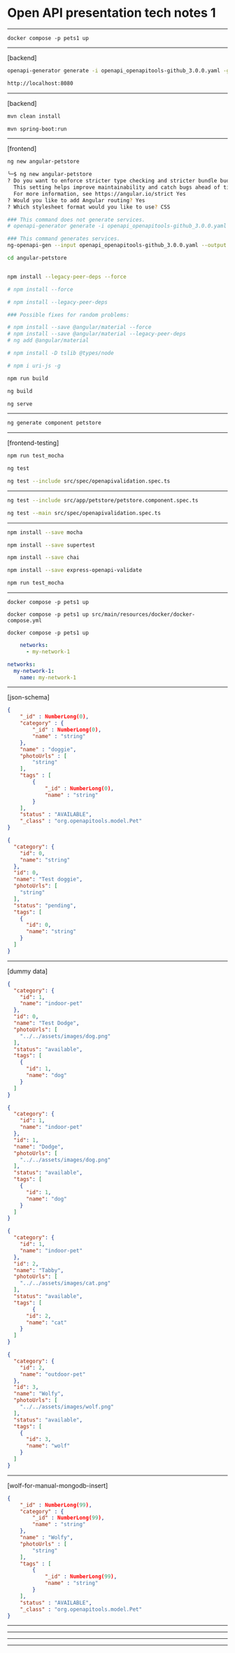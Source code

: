 # Open API presentation tech notes 1

--------------------------------

`docker compose -p pets1 up`

--------------------------------
[backend]

```sh
openapi-generator generate -i openapi_openapitools-github_3.0.0.yaml -g spring -o spring-petstore/
```

```sh
http://localhost:8080
```

--------------------------------
[backend]

```sh
mvn clean install

mvn spring-boot:run
```

--------------------------------
[frontend]

```sh
ng new angular-petstore
```

```sh
╰─$ ng new angular-petstore
? Do you want to enforce stricter type checking and stricter bundle budgets in the workspace?
  This setting helps improve maintainability and catch bugs ahead of time.
  For more information, see https://angular.io/strict Yes
? Would you like to add Angular routing? Yes
? Which stylesheet format would you like to use? CSS
```

```sh
### This command does not generate services.
# openapi-generator generate -i openapi_openapitools-github_3.0.0.yaml -g typescript-angular -o angular-petstore/src/app/api
```

```sh
### This command generates services.
ng-openapi-gen --input openapi_openapitools-github_3.0.0.yaml --output angular-petstore/src/app/api
```

```sh
cd angular-petstore
```

```sh

npm install --legacy-peer-deps --force

# npm install --force

# npm install --legacy-peer-deps

### Possible fixes for random problems:

# npm install --save @angular/material --force
# npm install --save @angular/material --legacy-peer-deps
# ng add @angular/material

# npm install -D tslib @types/node

# npm i uri-js -g
```

```sh
npm run build

ng build
```

```sh
ng serve
```

---

```sh
ng generate component petstore
```

---
[frontend-testing]

```sh
npm run test_mocha
```

```sh
ng test
```

```sh
ng test --include src/spec/openapivalidation.spec.ts
```
---

```sh
ng test --include src/app/petstore/petstore.component.spec.ts
```

```sh
ng test --main src/spec/openapivalidation.spec.ts
```

---

```sh
npm install --save mocha

npm install --save supertest

npm install --save chai

npm install --save express-openapi-validate
```

```sh
npm run test_mocha
```

--------------------------------

`docker compose -p pets1 up`

`docker compose -p pets1 up src/main/resources/docker/docker-compose.yml`

`docker compose -p pets1 up`

```yml
    networks:
      - my-network-1

networks:
  my-network-1:
    name: my-network-1
```

--------------------------------
[json-schema]

```json
{ 
    "_id" : NumberLong(0), 
    "category" : {
        "_id" : NumberLong(0), 
        "name" : "string"
    }, 
    "name" : "doggie", 
    "photoUrls" : [
        "string"
    ], 
    "tags" : [
        {
            "_id" : NumberLong(0), 
            "name" : "string"
        }
    ], 
    "status" : "AVAILABLE", 
    "_class" : "org.openapitools.model.Pet"
}
```

```json
{
  "category": {
    "id": 0,
    "name": "string"
  },
  "id": 0,
  "name": "Test doggie",
  "photoUrls": [
    "string"
  ],
  "status": "pending",
  "tags": [
    {
      "id": 0,
      "name": "string"
    }
  ]
}
```

---
[dummy data]

```json
{
  "category": {
    "id": 1,
    "name": "indoor-pet"
  },
  "id": 0,
  "name": "Test Dodge",
  "photoUrls": [
    "../../assets/images/dog.png"
  ],
  "status": "available",
  "tags": [
    {
      "id": 1,
      "name": "dog"
    }
  ]
}
```

```json
{
  "category": {
    "id": 1,
    "name": "indoor-pet"
  },
  "id": 1,
  "name": "Dodge",
  "photoUrls": [
    "../../assets/images/dog.png"
  ],
  "status": "available",
  "tags": [
    {
      "id": 1,
      "name": "dog"
    }
  ]
}
```

```json
{
  "category": {
    "id": 1,
    "name": "indoor-pet"
  },
  "id": 2,
  "name": "Tabby",
  "photoUrls": [
    "../../assets/images/cat.png"
  ],
  "status": "available",
  "tags": [
		{
      "id": 2,
      "name": "cat"
    }
  ]
}
```


```json
{
  "category": {
    "id": 2,
    "name": "outdoor-pet"
  },
  "id": 3,
  "name": "Wolfy",
  "photoUrls": [
    "../../assets/images/wolf.png"
  ],
  "status": "available",
  "tags": [
    {
      "id": 3,
      "name": "wolf"
    }
  ]
}
```

---
[wolf-for-manual-mongodb-insert]

```json
{ 
    "_id" : NumberLong(99), 
    "category" : {
        "_id" : NumberLong(99), 
        "name" : "string"
    }, 
    "name" : "Wolfy", 
    "photoUrls" : [
        "string"
    ], 
    "tags" : [
        {
            "_id" : NumberLong(99), 
            "name" : "string"
        }
    ], 
    "status" : "AVAILABLE", 
    "_class" : "org.openapitools.model.Pet"
}
```

--------------------------------

--------------------------------
--------------------------------
--------------------------------
